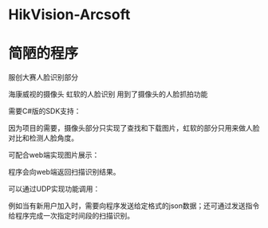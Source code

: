 # HikVision-Arcsoft
# 简陋的程序
服创大赛人脸识别部分

海康威视的摄像头 虹软的人脸识别 用到了摄像头的人脸抓拍功能

需要C#版的SDK支持：

  因为项目的需要，摄像头部分只实现了查找和下载图片，虹软的部分只用来做人脸对比和检测人脸角度。

可配合web端实现图片展示：
 
  程序会向web端返回扫描识别结果。
  
可以通过UDP实现功能调用：
  
  例如当有新用户加入时，需要向程序发送给定格式的json数据；还可通过发送指令给程序完成一次指定时间段的扫描识别。
